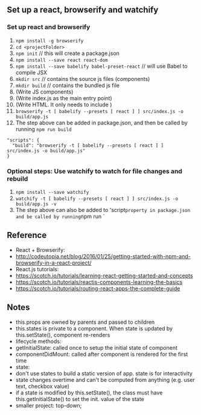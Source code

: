 ## Set up a react, browserify and watchify 

### Set up react and browserify
1. `npm install -g browserify`
1. `cd <projectFolder>`
1. `npm init` // this will create a package.json
1. `npm install --save react react-dom`
1. `npm install --save babelify babel-preset-react` // will use Babel to compile JSX
1. `mkdir src` // contains the source js files (components)
1. `mkdir build` // contains the bundled js file 
1. (Write JS components)
1. (Write index.js as the main entry point)
1. (Write HTML. It only needs to include  <script src="build/app.js"></script>)  
1. `browserify -t [ babelify --presets [ react ] ] src/index.js -o build/app.js`
1. The step above can be added in package.json, and then be called by running `npm run build` 

  ```
  "scripts": {
    "build": "browserify -t [ babelify --presets [ react ] ] src/index.js -o build/app.js"
  }
  ```

### Optional steps: Use watchify to watch for file changes and rebuild
1. `npm install --save watchify`
1. `watchify -t [ babelify --presets [ react ] ] src/index.js -o build/app.js -v`
1. The step above can also be added to 'script` property in package.json and be called by running `npm run <command>`

## Reference
- React + Browserify: 
 - http://codeutopia.net/blog/2016/01/25/getting-started-with-npm-and-browserify-in-a-react-project/
- React.js tutorials:
 - https://scotch.io/tutorials/learning-react-getting-started-and-concepts
 - https://scotch.io/tutorials/reactjs-components-learning-the-basics
 - https://scotch.io/tutorials/routing-react-apps-the-complete-guide

 ## Notes
 - this.props are owned by parents and passed to children
 - this.states is private to a component. When state is updated by this.setState(), component re-renders
 - lifecycle methods: 
  - getInitialState: called once to setup the initial state of component
  - componentDidMount: called after component is rendered for the first time
- state: 
 - don't use states to build a static version of app. state is for interactivity
 - state changes overtime and can't be computed from anything (e.g. user text, checkbox value)
 - if a state is modified by this.setState(), the class must have this.getInitialState() to set the init. value of the state
- smaller project: top-down;
